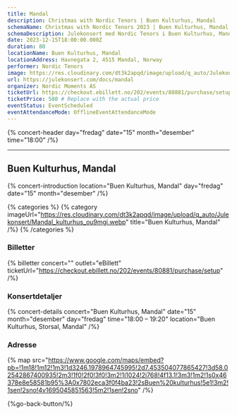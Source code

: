 ```yaml
---
title: Mandal
description: Christmas with Nordic Tenors | Buen Kulturhus, Mandal
schemaName: Christmas with Nordic Tenors 2023 | Buen Kulturhus, Mandal
schemaDescription: Julekonsert med Nordic Tenors i Buen Kulturhus, Mandal
date: 2023-12-15T18:00:00.000Z
duration: 80
locationName: Buen Kulturhus, Mandal
locationAddress: Havnegata 2, 4515 Mandal, Norway
performer: Nordic Tenors
image: https://res.cloudinary.com/dt3k2apqd/image/upload/q_auto/Julekonsert/schema_-_buen_kulturhus_mandal_j317lg.webp
url: https://julekonsert.com/docs/mandal
organizer: Nordic Moments AS
ticketUrl: https://checkout.ebillett.no/202/events/80881/purchase/setup
ticketPrice: 580 # Replace with the actual price
eventStatus: EventScheduled
eventAttendanceMode: OfflineEventAttendanceMode
---
```


{% concert-header day="fredag" date="15" month="desember" time="18:00" /%}

---

## Buen Kulturhus, Mandal

{% concert-introduction location="Buen Kulturhus, Mandal" day="fredag" date="15" month="desember" /%}

{% categories %}
{% category imageUrl="https://res.cloudinary.com/dt3k2apqd/image/upload/q_auto/Julekonsert/Mandal_kulturhus_ou9mgi.webp" title="Buen Kulturhus, Mandal" /%}
{% /categories %}

### Billetter

{% billetter concert="" outlet="eBillett" ticketUrl="https://checkout.ebillett.no/202/events/80881/purchase/setup" /%}

### Konsertdetaljer

{% concert-details concert="Buen Kulturhus, Mandal" date="15" month="desember" day="fredag" time="18:00 – 19:20" location="Buen Kulturhus, Storsal, Mandal" /%}

### Adresse

{% map src="https://www.google.com/maps/embed?pb=!1m18!1m12!1m3!1d3246.1978964745995!2d7.453504077865427!3d58.02542867400935!2m3!1f0!2f0!3f0!3m2!1i1024!2i768!4f13.1!3m3!1m2!1s0x46378e8e58581b95%3A0x7802eca3f0f4ba23!2sBuen%20kulturhus!5e1!3m2!1sen!2sno!4v1695045851563!5m2!1sen!2sno" /%}

{%go-back-button/%}
